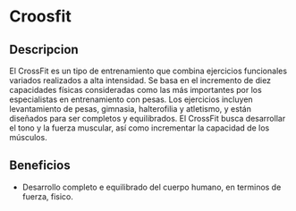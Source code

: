 # Croosfit

## Descripcion
El CrossFit es un tipo de entrenamiento que combina ejercicios funcionales variados realizados a alta intensidad. Se basa en el incremento de diez capacidades físicas consideradas como las más importantes por los especialistas en entrenamiento con pesas. Los ejercicios incluyen levantamiento de pesas, gimnasia, halterofilia y atletismo, y están diseñados para ser completos y equilibrados. El CrossFit busca desarrollar el tono y la fuerza muscular, así como incrementar la capacidad de los músculos.

## Beneficios
- Desarrollo completo e equilibrado del cuerpo humano, en terminos de fuerza, fisico.


